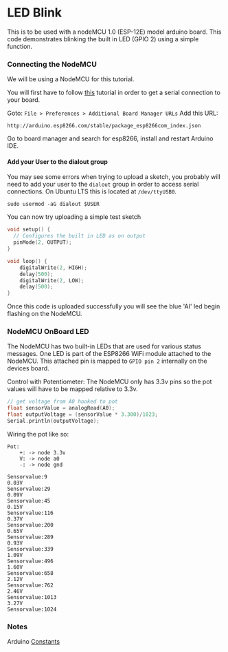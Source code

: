# LED Blink

This is to be used with a nodeMCU 1.0 (ESP-12E) model arduino board.
This code demonstrates blinking the built in LED (GPIO 2) using a simple function.

### Connecting the NodeMCU

We will be using a NodeMCU for this tutorial. 

You will first have to follow [this](https://arduino-esp8266.readthedocs.io/en/latest/installing.html) tutorial in order to get a serial connection to your board.

Goto:
`File > Preferences > Additional Board Manager URLs`
Add this URL:
```
http://arduino.esp8266.com/stable/package_esp8266com_index.json
```
Go to board manager and search for esp8266, install and restart Arduino IDE.

#### Add your User to the dialout group

You may see some errors when trying to upload a sketch, you probably will need to add your user to the `dialout` group in order to access serial connections. On Ubuntu LTS this is located at `/dev/ttyUSB0`.
```
sudo usermod -aG dialout $USER
```

You can now try uploading a simple test sketch

```cpp
void setup() {
  // Configures the built in LED as on output
  pinMode(2, OUTPUT);
}

void loop() {
    digitalWrite(2, HIGH);
    delay(500);
    digitalWrite(2, LOW);
    delay(500);
}
```

Once this code is uploaded successfully you will see the blue 'AI' led begin flashing on the NodeMCU.

### NodeMCU OnBoard LED

The NodeMCU has two built-in LEDs that are used for various status messages.
One LED is part of the ESP8266 WiFi module attached to the NodeMCU. This attached pin is mapped to `GPIO pin 2` internally on the devices board.

Control with Potentiometer:
The NodeMCU only has 3.3v pins so the pot values will have to be mapped relative to 3.3v.

```cpp
// get voltage from A0 hooked to pot
float sensorValue = analogRead(A0);
float outputVoltage = (sensorValue * 3.300)/1023;
Serial.println(outputVoltage);
```

Wiring the pot like so:
```
Pot:
    +: -> node 3.3v
    V: -> node a0
    -: -> node gnd

Sensorvalue:9
0.03V
Sensorvalue:29
0.09V
Sensorvalue:45
0.15V
Sensorvalue:116
0.37V
Sensorvalue:200
0.65V
Sensorvalue:289
0.93V
Sensorvalue:339
1.09V
Sensorvalue:496
1.60V
Sensorvalue:658
2.12V
Sensorvalue:762
2.46V
Sensorvalue:1013
3.27V
Sensorvalue:1024
```


### Notes

Arduino [Constants](https://www.arduino.cc/reference/en/language/variables/constants/constants/)
